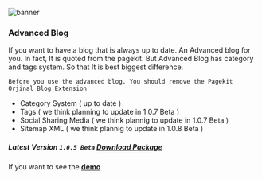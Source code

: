 ![banner](https://res.cloudinary.com/devpenguen/image/upload/v1530088396/image_dct8au.png)

### Advanced Blog

If you want to have a blog that is always up to date. An Advanced blog for you. In fact, It is quoted from the pagekit. But Advanced Blog has category and tags system. So that It is best biggest difference.

`Before you use the advanced blog. You should remove the Pagekit Orjinal Blog Extension`

- Category System ( up to date )
- Tags ( we think planning to update in 1.0.7 Beta )
- Social Sharing Media ( we think plannig to update in 1.0.7 Beta )
- Sitemap XML ( we think plannig to update in 1.0.8 Beta )

##### Latest Version `1.0.5 Beta` [Download Package](https://github.com/devpenguennet/devblog/releases/tag/1.5)

If you want to see the **[demo](http://pastheme.com/module/advanced-blog)**
